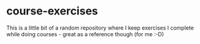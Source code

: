 # course-exercises
This is a little bit of a random repository where I keep exercises I complete while doing courses - great as a reference though (for me :-D)
